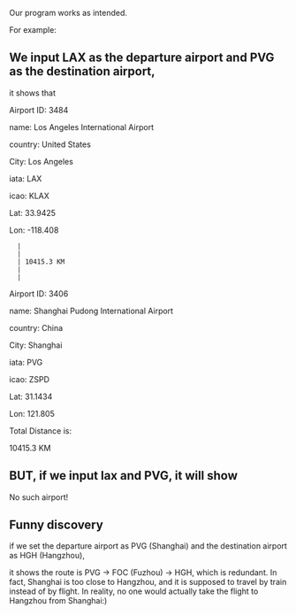 Our program works as intended.

For example:

## We input LAX as the departure airport and PVG as the destination airport,

it shows that

Airport ID: 3484

name: Los Angeles International Airport

country: United States

City: Los Angeles

iata: LAX

icao: KLAX

Lat: 33.9425

Lon: -118.408

      |
      |
      | 10415.3 KM
      |
      |
      
Airport ID: 3406

name: Shanghai Pudong International Airport

country: China

City: Shanghai

iata: PVG

icao: ZSPD

Lat: 31.1434

Lon: 121.805

Total Distance is:  

10415.3 KM 



## BUT, if we input lax and PVG, it will show 

No such airport!


## Funny discovery

if we set the departure airport as PVG (Shanghai) and the destination airport as HGH (Hangzhou), 

it shows the route is PVG -> FOC (Fuzhou) -> HGH, which is redundant. In fact, Shanghai is too close to Hangzhou, and it is supposed to travel by train instead of by flight. In reality, no one would actually take the flight to Hangzhou from Shanghai:)



